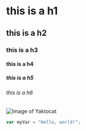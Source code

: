 # this is a h1
## this is a h2
### this is a h3
#### this is a h4
##### this is a h5
###### this is a h6

![Image of Yaktocat](https://octodex.github.com/images/yaktocat.png)


``` javascript
var myVar = "Hello, world!";
```
